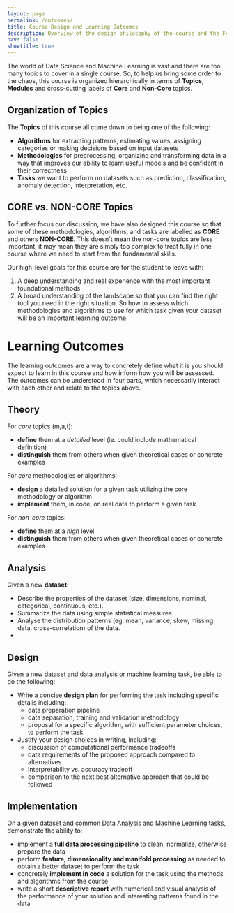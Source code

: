 ```yaml
---
layout: page
permalink: /outcomes/
title: Course Design and Learning Outcomes
description: Overview of the design philosophy of the course and the Focussed Learning Outcomes
nav: false
showtitle: true
---
```


The world of Data Science and Machine Learning is vast and there are too many topics to cover in a single course. So, to help us bring some order to the chaos, this course is organized hierarchically in terms of **Topics**, **Modules** and cross-cutting labels of **Core** and **Non-Core** topics.

## Organization of Topics
The **Topics** of this course all come down to being one of the following:
- **Algorithms** for extracting patterns, estimating values, assigning categories or making decisions based on input datasets
- **Methodologies** for preprocessing, organizing and transforming data in a way that improves our ability to learn useful models and be confident in their correctness
- **Tasks** we want to perform on datasets such as prediction, classification, anomaly detection, interpretation, etc.

## CORE vs. NON-CORE Topics
To further focus our discussion, we have also designed this course so that some of these methodologies, algorithms, and tasks are labelled as **CORE** and others **NON-CORE**. This doesn't mean the non-core topics are less important, it may mean they are simply too complex to treat fully in one course where we need to start from the fundamental skills.

Our high-level goals for this course are for the student to leave with:
1. A deep understanding and real experience with the most important foundational methods 
2. A broad understanding of the landscape so that you can find the right tool you need in the right situation. So how to assess which methodologies and algorithms to use for which task given your dataset will be an important learning outcome.

# Learning Outcomes

The learning outcomes are a way to concretely define what it is you should expect to learn in this course and how inform how you will be assessed. The outcomes can be understood in four parts, which necessarily interact with each other and relate to the topics above.

## Theory
For *core* topics (m,a,t):
- **define** them at a *detailed* level (ie. could include  mathematical definition)
- **distinguish** them from others when given theoretical cases or concrete examples

For *core* methodologies or algorithms:
- **design** a detailed solution for a given task utilizing the core methodology or algorithm
- **implement** them, in code, on real data to perform a given task

For *non-core* topics:
- **define** them at a *high* level
- **distinguish** them from others when given theoretical cases or concrete examples

## Analysis

Given a new **dataset**:
- Describe the properties of the dataset (size, dimensions, nominal, categorical, continuous, etc.).
- Summarize the data using simple statistical measures.
- Analyse the distribution patterns (eg. mean, variance, skew, missing data, cross-correlation) of the data.
- 


## Design
Given a new dataset and data analysis or machine learning task, be able to do the following:
- Write a concise **design plan** for performing the task including specific details including:
    - data preparation pipeline
    - data separation, training and validation methodology
    - proposal for a specific algorithm, with sufficient parameter choices, to perform the task
- Justify your design choices in writing, including:
    - discussion of computational performance tradeoffs
    - data requirements of the proposed approach compared to alternatives
    - interpretability vs. accuracy tradeoff
    - comparison to the next best alternative approach that could be followed


## Implementation
On a given dataset and common Data Analysis and Machine Learning tasks, demonstrate the ability to:
- implement a **full data processing pipeline** to clean, normalize, otherwise prepare the data
- perform **feature, dimensionality and manifold processing** as needed to obtain a better dataset to perform the task
- concretely **implement in code** a solution for the task using the methods and algorithms from the course
- write a short **descriptive report** with numerical and visual analysis of the performance of your solution and interesting patterns found in the data
